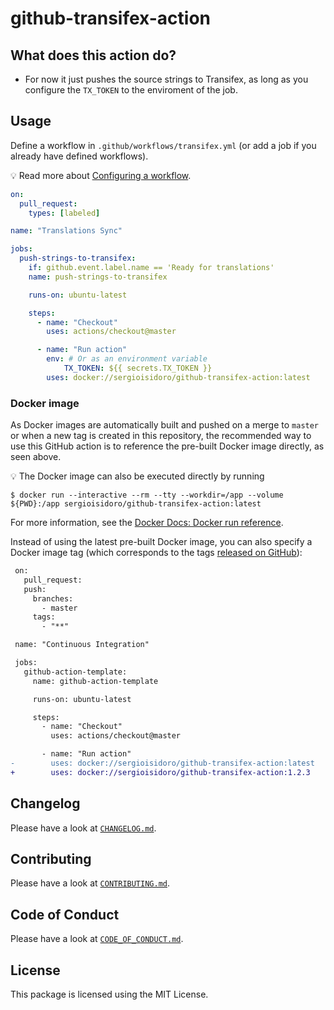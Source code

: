 # github-transifex-action

## What does this action do?

- For now it just pushes the source strings to Transifex, as long as you configure the `TX_TOKEN` to the enviroment of the job.

## Usage

Define a workflow in `.github/workflows/transifex.yml` (or add a job if you already have defined workflows).

:bulb: Read more about [Configuring a workflow](https://help.github.com/en/articles/configuring-a-workflow).

```yaml
on:
  pull_request:
    types: [labeled]

name: "Translations Sync"

jobs:
  push-strings-to-transifex:
    if: github.event.label.name == 'Ready for translations'
    name: push-strings-to-transifex

    runs-on: ubuntu-latest

    steps:
      - name: "Checkout"
        uses: actions/checkout@master

      - name: "Run action"
        env: # Or as an environment variable
            TX_TOKEN: ${{ secrets.TX_TOKEN }}
        uses: docker://sergioisidoro/github-transifex-action:latest
```

### Docker image

As Docker images are automatically built and pushed on a merge to `master` or when a new tag is created in this repository, the recommended way to use this GitHub action is to reference the pre-built Docker image directly, as seen above.

:bulb: The Docker image can also be executed directly by running

```
$ docker run --interactive --rm --tty --workdir=/app --volume ${PWD}:/app sergioisidoro/github-transifex-action:latest
```

For more information, see the [Docker Docs: Docker run reference](https://docs.docker.com/engine/reference/run/).

Instead of using the latest pre-built Docker image, you can also specify a Docker image tag (which corresponds to the tags [released on GitHub](https://github.com/ergebnis/github-action-template/releases)):

```diff
 on:
   pull_request:
   push:
     branches:
       - master
     tags:
       - "**"

 name: "Continuous Integration"

 jobs:
   github-action-template:
     name: github-action-template

     runs-on: ubuntu-latest

     steps:
       - name: "Checkout"
         uses: actions/checkout@master

       - name: "Run action"
-        uses: docker://sergioisidoro/github-transifex-action:latest
+        uses: docker://sergioisidoro/github-transifex-action:1.2.3
```

## Changelog

Please have a look at [`CHANGELOG.md`](CHANGELOG.md).

## Contributing

Please have a look at [`CONTRIBUTING.md`](.github/CONTRIBUTING.md).

## Code of Conduct

Please have a look at [`CODE_OF_CONDUCT.md`](.github/CODE_OF_CONDUCT.md).

## License

This package is licensed using the MIT License.
